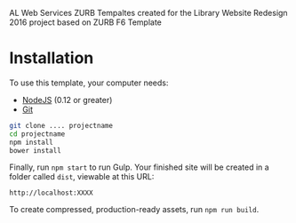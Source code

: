 AL Web Services ZURB Tempaltes created for the Library Website Redesign 2016 project based on ZURB F6 Template


# Installation

To use this template, your computer needs:

- [NodeJS](https://nodejs.org/en/) (0.12 or greater)
- [Git](https://git-scm.com/)


```bash
git clone .... projectname
cd projectname
npm install
bower install
```

Finally, run `npm start` to run Gulp. Your finished site will be created in a folder called `dist`, viewable at this URL:

```
http://localhost:XXXX
```

To create compressed, production-ready assets, run `npm run build`.
